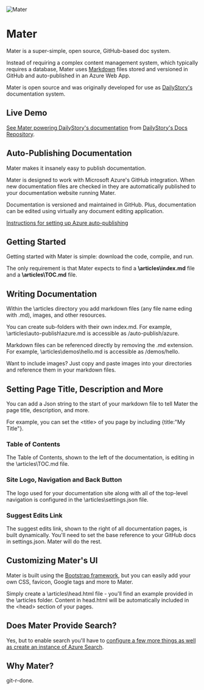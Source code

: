 ![Mater](https://github.com/dailystory/Mater/raw/master/media/git-r-done.png "Mater")
# Mater
Mater is a super-simple, open source, GitHub-based doc system.

Instead of requiring a complex content management system, which typically requires a database, Mater uses [Markdown](https://en.wikipedia.org/wiki/Markdown) files stored and versioned in GitHub and auto-published in an Azure Web App.

Mater is open source and was originally developed for use as [DailyStory's](https://dailystory.com) documentation system.

## Live Demo
[See Mater powering DailyStory's documentation](https://docs.dailystory.com) from [DailyStory's Docs Repository](https://github.com/dailystory/docs).

## Auto-Publishing Documentation
Mater makes it insanely easy to publish documentation. 

Mater is designed to work with Microsoft Azure's GitHub integration. When new documentation files are checked in they are automatically published to your documentation website running Mater.

Documentation is versioned and maintained in GitHub. Plus, documentation can be edited using virtually any document editing application.

[Instructions for setting up Azure auto-publishing](https://github.com/dailystory/Mater/wiki/Auto-Publish-with-Microsoft-Azure)

## Getting Started
Getting started with Mater is simple: download the code, compile, and run.

The only requirement is that Mater expects to find a **\articles\index.md** file and a **\articles\TOC.md** file.

## Writing Documentation
Within the \articles directory you add markdown files (any file name eding with .md), images, and other resources.

You can create sub-folders with their own index.md. For example, \articles\auto-publish\azure.md is accessible as /auto-publish/azure.

Markdown files can be referenced directly by removing the .md extension. For example, \articles\demos\hello.md is accessible as /demos/hello.

Want to include images? Just copy and paste images into your directories and reference them in your markdown files.

## Setting Page Title, Description and More
You can add a Json string to the start of your markdown file to tell Mater the page title, description, and more.

For example, you can set the &lt;title&gt; of you page by including {title:"My Title"}.

### Table of Contents
The Table of Contents, shown to the left of the documentation, is editing in the \articles\TOC.md file.

### Site Logo, Navigation and Back Button
The logo used for your documentation site along with all of the top-level navigation is configured in the \articles\settings.json file.

### Suggest Edits Link
The suggest edits link, shown to the right of all documentation pages, is built dynamically. You'll need to set the base reference to your GitHub docs in settings.json. Mater will do the rest.

## Customizing Mater's UI
Mater is built using the [Bootstrap framework](http://getbootstrap.com/), but you can easily add your own CSS, favicon, Google tags and more to Mater.

Simply create a \articles\head.html file - you'll find an example provided in the \articles folder. Content in head.html will be automatically included in the &lt;head&gt; section of your pages.

## Does Mater Provide Search?
Yes, but to enable search you'll have to [configure a few more things as well as create an instance of Azure Search](https://github.com/dailystory/Mater/wiki/Enabling-Search-with-Mater).

## Why Mater?
git-r-done.
